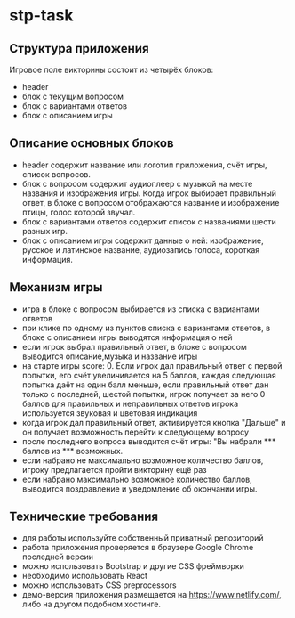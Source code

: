 # stp-task

## Структура приложения
Игровое поле викторины состоит из четырёх блоков:


* header
* блок с текущим вопросом
* блок с вариантами ответов
* блок с описанием игры

## Описание основных блоков
* header содержит название или логотип приложения, счёт игры, список вопросов.
* блок с вопросом содержит аудиоплеер с музыкой на месте названия и изображения игры. Когда игрок выбирает правильный ответ, в блоке с вопросом отображаются название и изображение птицы, голос которой звучал.
* блок с вариантами ответов содержит список с названиями шести разных игр.
* блок с описанием игры содержит данные о ней: изображение, русское и латинское название, аудиозапись голоса, короткая информация.

## Механизм игры
* игра в блоке с вопросом  выбирается из списка с вариантами ответов
* при клике по одному из пунктов списка с вариантами ответов, в блоке с описанием игры выводятся информация о ней
* если игрок выбрал правильный ответ, в блоке с вопросом выводится описание,музыка и название игры
* на старте игры score: 0. Если игрок дал правильный ответ с первой попытки, его счёт увеличивается на 5 баллов, каждая следующая попытка даёт на один балл меньше, если правильный ответ дан только с последней, шестой попытки, игрок получает за него 0 баллов
для правильных и неправильных ответов игрока используется звуковая и цветовая индикация
* когда игрок дал правильный ответ, активируется кнопка "Дальше" и он получает возможность перейти к следующему вопросу
* после последнего вопроса выводится счёт игры: "Вы набрали *** баллов из *** возможных.
* если набрано не максимально возможное количество баллов, игроку предлагается пройти викторину ещё раз
* если набрано максимально возможное количество баллов, выводится поздравление и уведомление об окончании игры.

## Технические требования
* для работы используйте собственный приватный репозиторий
* работа приложения проверяется в браузере Google Chrome последней версии
* можно использовать Bootstrap и другие CSS фреймворки
* необходимо использовать React
* можно использовать CSS preprocessors
* демо-версия приложения размещается на https://www.netlify.com/, либо на другом подобном хостинге. 
